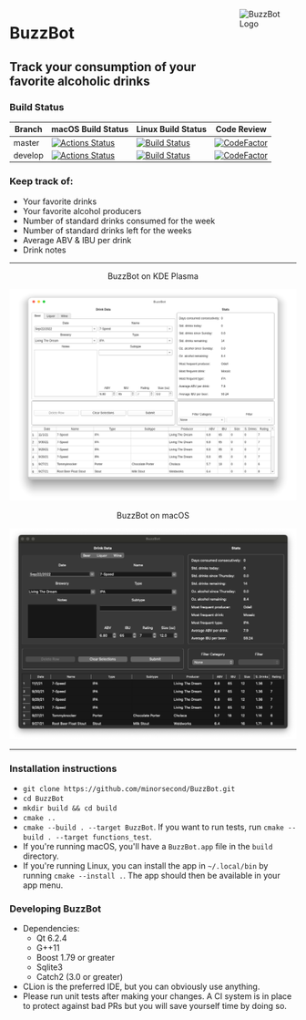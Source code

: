 <img src="https://github.com/minorsecond/BuzzBot/blob/master/res/mini-icon.png" align="right"
     alt="BuzzBot Logo" width="100" height="100">
     
# BuzzBot
## Track your consumption of your favorite alcoholic drinks
### Build Status
| Branch  | macOS Build Status                                                                                                                      | Linux Build Status                                                                                                        | Code Review                                                                                                                                                                                                                 |
|---------|-----------------------------------------------------------------------------------------------------------------------------------------|---------------------------------------------------------------------------------------------------------------------------|-----------------------------------------------------------------------------------------------------------------------------------------------------------------------------------------------------------------------------|
| master  | [![Actions Status](https://github.com/minorsecond/BuzzBot/workflows/Master/badge.svg)](https://github.com/minorsecond/BuzzBot/actions)  | [![Build Status](https://ci.wardrup.me/buildStatus/icon?job=BuzzBot-MasterPRMerge)](https://ci.wardrup.me/job/BuzzBot-MasterPRMerge/)  | [![CodeFactor](https://www.codefactor.io/repository/github/minorsecond/buzzbot/badge/master?s=7d0189852bedaddcb41bc7579892f35d6cca05b3)](https://www.codefactor.io/repository/github/minorsecond/buzzbot/overview/master)   |
| develop | [![Actions Status](https://github.com/minorsecond/BuzzBot/workflows/Develop/badge.svg)](https://github.com/minorsecond/BuzzBot/actions) | [![Build Status](https://ci.wardrup.me/buildStatus/icon?job=BuzzBot-DevelopPRMerge)](https://ci.wardrup.me/job/BuzzBot-DevelopPRMerge/) | [![CodeFactor](https://www.codefactor.io/repository/github/minorsecond/buzzbot/badge/develop?s=7d0189852bedaddcb41bc7579892f35d6cca05b3)](https://www.codefactor.io/repository/github/minorsecond/buzzbot/overview/develop) |

### Keep track of:
- Your favorite drinks
- Your favorite alcohol producers
- Number of standard drinks consumed for the week
- Number of standard drinks left for the weeks
- Average ABV & IBU per drink
- Drink notes

---------

<p align="center">
BuzzBot on KDE Plasma

![BuzzBot on KDE](res/buzzbot_kde.png?raw=true)

</p>

<p align="center">
BuzzBot on macOS

![BuzzBot on macOS](res/buzzbot_macOS.png?raw=true)
</p>


---------

### Installation instructions
- `git clone https://github.com/minorsecond/BuzzBot.git`
- `cd BuzzBot`
- `mkdir build && cd build`
- `cmake ..`
- `cmake --build . --target BuzzBot`. If you want to run tests, run `cmake --build . --target functions_test`.
- If you're running macOS, you'll have a `BuzzBot.app` file in the `build` directory.
- If you're running Linux, you can install the app in `~/.local/bin` by running `cmake --install .`. 
The app should then be available in your app menu.

### Developing BuzzBot
- Dependencies:
    - Qt 6.2.4
    - G++11
    - Boost 1.79 or greater
    - Sqlite3
    - Catch2 (3.0 or greater)
- CLion is the preferred IDE, but you can obviously use anything.
- Please run unit tests after making your changes. A CI system is in place to protect against bad PRs but you will save yourself time by doing so.
